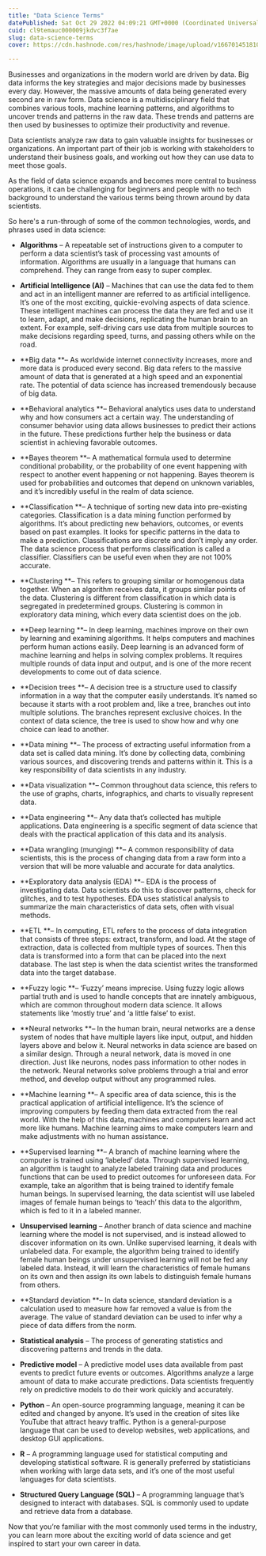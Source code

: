 ```yaml
---
title: "Data Science Terms"
datePublished: Sat Oct 29 2022 04:09:21 GMT+0000 (Coordinated Universal Time)
cuid: cl9temauc000009jkdvc3f7ae
slug: data-science-terms
cover: https://cdn.hashnode.com/res/hashnode/image/upload/v1667014518102/XSmeW2n9v.jpg

---
```


Businesses and organizations in the modern world are driven by data. Big data informs the key strategies and major decisions made by businesses every day. However, the massive amounts of data being generated every second are in raw form. Data science is a multidisciplinary field that combines various tools, machine learning patterns, and algorithms to uncover trends and patterns in the raw data. These trends and patterns are then used by businesses to optimize their productivity and revenue.

Data scientists analyze raw data to gain valuable insights for businesses or organizations. An important part of their job is working with stakeholders to understand their business goals, and working out how they can use data to meet those goals.

As the field of data science expands and becomes more central to business operations, it can be challenging for beginners and people with no tech background to understand the various terms being thrown around by data scientists.

So here's a run-through of some of the common technologies, words, and phrases used in data science:

- **Algorithms** – A repeatable set of instructions given to a computer to perform a data scientist’s task of processing vast amounts of information. Algorithms are usually in a language that humans can comprehend. They can range from easy to super complex.

- **Artificial Intelligence (AI)** – Machines that can use the data fed to them and act in an intelligent manner are referred to as artificial intelligence. It’s one of the most exciting, quickie-evolving aspects of data science. These intelligent machines can process the data they are fed and use it to learn, adapt, and make decisions, replicating the human brain to an extent. For example, self-driving cars use data from multiple sources to make decisions regarding speed, turns, and passing others while on the road.

- **Big data **– As worldwide internet connectivity increases, more and more data is produced every second. Big data refers to the massive amount of data that is generated at a high speed and an exponential rate. The potential of data science has increased tremendously because of big data.

- **Behavioral analytics **– Behavioral analytics uses data to understand why and how consumers act a certain way. The understanding of consumer behavior using data allows businesses to predict their actions in the future. These predictions further help the business or data scientist in achieving favorable outcomes.

- **Bayes theorem **– A mathematical formula used to determine conditional probability, or the probability of one event happening with respect to another event happening or not happening. Bayes theorem is used for probabilities and outcomes that depend on unknown variables, and it’s incredibly useful in the realm of data science.

- **Classification **– A technique of sorting new data into pre-existing categories. Classification is a data mining function performed by algorithms. It’s about predicting new behaviors, outcomes, or events based on past examples. It looks for specific patterns in the data to make a prediction. Classifications are discrete and don’t imply any order. The data science process that performs classification is called a classifier. Classifiers can be useful even when they are not 100% accurate.

- **Clustering **– This refers to grouping similar or homogenous data together. When an algorithm receives data, it groups similar points of the data. Clustering is different from classification in which data is segregated in predetermined groups. Clustering is common in exploratory data mining, which every data scientist does on the job.

- **Deep learning **– In deep learning, machines improve on their own by learning and examining algorithms. It helps computers and machines perform human actions easily. Deep learning is an advanced form of machine learning and helps in solving complex problems. It requires multiple rounds of data input and output, and is one of the more recent developments to come out of data science.

- **Decision trees **– A decision tree is a structure used to classify information in a way that the computer easily understands. It’s named so because it starts with a root problem and, like a tree, branches out into multiple solutions. The branches represent exclusive choices. In the context of data science, the tree is used to show how and why one choice can lead to another.

- **Data mining **– The process of extracting useful information from a data set is called data mining. It’s done by collecting data, combining various sources, and discovering trends and patterns within it. This is a key responsibility of data scientists in any industry.

- **Data visualization **– Common throughout data science, this refers to the use of graphs, charts, infographics, and charts to visually represent data.

- **Data engineering **– Any data that’s collected has multiple applications. Data engineering is a specific segment of data science that deals with the practical application of this data and its analysis.  

- **Data wrangling (munging) **– A common responsibility of data scientists, this is the process of changing data from a raw form into a version that will be more valuable and accurate for data analytics.

- **Exploratory data analysis (EDA) **– EDA is the process of investigating data. Data scientists do this to discover patterns, check for glitches, and to test hypotheses. EDA uses statistical analysis to summarize the main characteristics of data sets, often with visual methods.

- **ETL **– In computing, ETL refers to the process of data integration that consists of three steps: extract, transform, and load. At the stage of extraction, data is collected from multiple types of sources. Then this data is transformed into a form that can be placed into the next database. The last step is when the data scientist writes the transformed data into the target database.

- **Fuzzy logic **– ‘Fuzzy’ means imprecise. Using fuzzy logic allows partial truth and is used to handle concepts that are innately ambiguous, which are common throughout modern data science. It allows statements like ‘mostly true’ and ‘a little false’ to exist.

- **Neural networks **– In the human brain, neural networks are a dense system of nodes that have multiple layers like input, output, and hidden layers above and below it. Neural networks in data science are based on a similar design. Through a neural network, data is moved in one direction. Just like neurons, nodes pass information to other nodes in the network. Neural networks solve problems through a trial and error method, and develop output without any programmed rules.

- **Machine learning **– A specific area of data science, this is the practical application of artificial intelligence. It’s the science of improving computers by feeding them data extracted from the real world. With the help of this data, machines and computers learn and act more like humans. Machine learning aims to make computers learn and make adjustments with no human assistance.

- **Supervised learning **– A branch of machine learning where the computer is trained using ‘labeled’ data. Through supervised learning, an algorithm is taught to analyze labeled training data and produces functions that can be used to predict outcomes for unforeseen data.
For example, take an algorithm that is being trained to identify female human beings. In supervised learning, the data scientist will use labeled images of female human beings to ‘teach’ this data to the algorithm, which is fed to it in a labeled manner.

- **Unsupervised learning** – Another branch of data science and machine learning where the model is not supervised, and is instead allowed to discover information on its own. Unlike supervised learning, it deals with unlabeled data.
For example, the algorithm being trained to identify female human beings under unsupervised learning will not be fed any labeled data. Instead, it will learn the characteristics of female humans on its own and then assign its own labels to distinguish female humans from others.

- **Standard deviation **– In data science, standard deviation is a calculation used to measure how far removed a value is from the average. The value of standard deviation can be used to infer why a piece of data differs from the norm.

- **Statistical analysis** – The process of generating statistics and discovering patterns and trends in the data.

- **Predictive model** – A predictive model uses data available from past events to predict future events or outcomes. Algorithms analyze a large amount of data to make accurate predictions. Data scientists frequently rely on predictive models to do their work quickly and accurately.

- **Python** – An open-source programming language, meaning it can be edited and changed by anyone. It’s used in the creation of sites like YouTube that attract heavy traffic. Python is a general-purpose language that can be used to develop websites, web applications, and desktop GUI applications.

- **R** – A programming language used for statistical computing and developing statistical software. R is generally preferred by statisticians when working with large data sets, and it’s one of the most useful languages for data scientists.

- **Structured Query Language (SQL)** – A programming language that’s designed to interact with databases. SQL is commonly used to  update and retrieve data from a database.

Now that you’re familiar with the most commonly used terms in the industry, you can learn more about the exciting world of data science and get inspired to start your own career in data.




